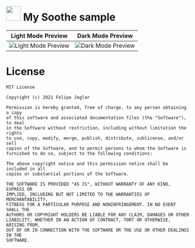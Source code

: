 # <img src="https://raw.githubusercontent.com/fjoglar/swiftui-challenge/main/MySoothe/MySoothe/Assets.xcassets/AppIcon.appiconset/iPhone_Spotlight_40_2x.png" width="40" height="40"> My Soothe sample

| Light Mode Preview | Dark Mode Preview |
| ----------- | ----------- |
| ![Light Mode Preview](https://raw.githubusercontent.com/fjoglar/swiftui-challenge/main/Assets/MySoothe_iPhone_13_Pro_Max_Light.gif) | ![Dark Mode Preview](https://raw.githubusercontent.com/fjoglar/swiftui-challenge/main/Assets/MySoothe_iPhone_13_Pro_Max_Dark.gif) |

# License
```
MIT License

Copyright (c) 2021 Felipe Joglar

Permission is hereby granted, free of charge, to any person obtaining a copy
of this software and associated documentation files (the "Software"), to deal
in the Software without restriction, including without limitation the rights
to use, copy, modify, merge, publish, distribute, sublicense, and/or sell
copies of the Software, and to permit persons to whom the Software is
furnished to do so, subject to the following conditions:

The above copyright notice and this permission notice shall be included in all
copies or substantial portions of the Software.

THE SOFTWARE IS PROVIDED "AS IS", WITHOUT WARRANTY OF ANY KIND, EXPRESS OR
IMPLIED, INCLUDING BUT NOT LIMITED TO THE WARRANTIES OF MERCHANTABILITY,
FITNESS FOR A PARTICULAR PURPOSE AND NONINFRINGEMENT. IN NO EVENT SHALL THE
AUTHORS OR COPYRIGHT HOLDERS BE LIABLE FOR ANY CLAIM, DAMAGES OR OTHER
LIABILITY, WHETHER IN AN ACTION OF CONTRACT, TORT OR OTHERWISE, ARISING FROM,
OUT OF OR IN CONNECTION WITH THE SOFTWARE OR THE USE OR OTHER DEALINGS IN THE
SOFTWARE.
```

